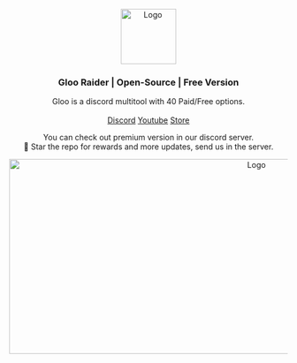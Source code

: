 <p align="center">
  <a href="https://github.com/foundroes/GlooRaider">
    <img src="https://i.postimg.cc/L8P7qXqY/smaller.png" alt="Logo" width="100" height="100">
  </a>

  <h3 align="center">Gloo Raider | Open-Source | Free Version</h3>

  <p align="center">
    Gloo is a discord multitool with 40 Paid/Free options.
    <br/>
    <br/>
    <a href="https://discord.gg/uJE9rfJ7Tz">Discord</a>
    <a href="https://www.youtube.com/channel/UCNrJOMG81sdmjUSHpDC41-w">Youtube</a>
    <a href="https://lostroes.sell.app">Store</a>
  </p>
</p>

  <p align="center">
    You can check out premium version in our discord server.
    <br/>
    🌟 Star the repo for rewards and more updates, send us in the server.
    <br/>
</p>
<p align="center">
  <a href="https://github.com/foundroes/GlooRaider">
    <img src="https://i.postimg.cc/L8P7qXqY/smaller.png" alt="Logo" width="879" height="353">
  </a>

